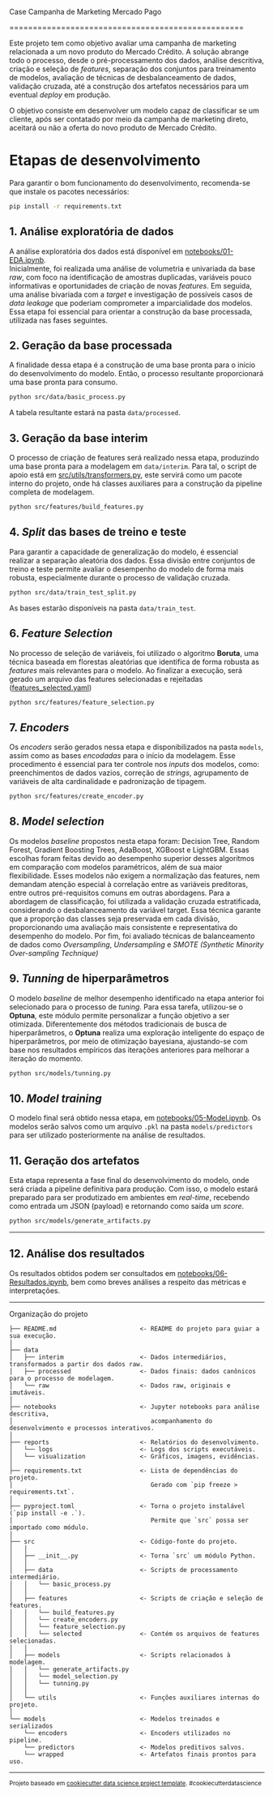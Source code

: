 Case Campanha de Marketing Mercado Pago

==================================================

Este projeto tem como objetivo avaliar uma campanha de marketing relacionada a um novo produto do Mercado Crédito. A solução abrange todo o processo, desde o pré-processamento dos dados, análise descritiva, criação e seleção de *features*, separação dos conjuntos para treinamento de modelos, avaliação de técnicas de desbalanceamento de dados, validação cruzada, até a construção dos artefatos necessários para um eventual *deploy* em produção.

O objetivo consiste em desenvolver um modelo capaz de classificar se um cliente, após ser contatado por meio da campanha de marketing direto, aceitará ou não a oferta do novo produto de Mercado Crédito. 

# Etapas de desenvolvimento

Para garantir o bom funcionamento do desenvolvimento, recomenda-se que instale os pacotes necessários:

```bash
pip install -r requirements.txt
```

## 1. Análise exploratória de dados

A análise exploratória dos dados está disponível em [notebooks/01-EDA.ipynb](notebooks/01-EDA.ipynb).  
Inicialmente, foi realizada uma análise de volumetria e univariada da base *raw*, com foco na identificação de amostras duplicadas, variáveis pouco informativas e oportunidades de criação de novas *features*. Em seguida, uma análise bivariada com a *target* e investigação de possíveis casos de *data leakage* que poderiam comprometer a imparcialidade dos modelos. Essa etapa foi essencial para orientar a construção da base processada, utilizada nas fases seguintes.

## 2. Geração da base processada

A finalidade dessa etapa é a construção de uma base pronta para o início do desenvolvimento do modelo. Então, o processo resultante proporcionará uma base pronta para consumo.

```bash
python src/data/basic_process.py
```

A tabela resultante estará na pasta `data/processed`.

## 3. Geração da base interim

O processo de criação de features será realizado nessa etapa, produzindo uma base pronta para a modelagem em `data/interim`. Para tal, o script de apoio está em [src/utils/transformers.py](src/utils/transformers.py), este servirá como um pacote interno do projeto, onde há classes auxiliares para a construção da pipeline completa de modelagem.

```bash
python src/features/build_features.py
```

## 4. *Split* das bases de treino e teste

Para garantir a capacidade de generalização do modelo, é essencial realizar a separação aleatória dos dados. Essa divisão entre conjuntos de treino e teste permite avaliar o desempenho do modelo de forma mais robusta, especialmente durante o processo de validação cruzada.

```bash
python src/data/train_test_split.py
```

As bases estarão disponíveis na pasta `data/train_test`.

## 6. *Feature Selection*

No processo de seleção de variáveis, foi utilizado o algoritmo **Boruta**, uma técnica baseada em florestas aleatórias que identifica de forma robusta as *features* mais relevantes para o modelo. Ao finalizar a execução, será gerado um arquivo das features selecionadas e rejeitadas ([features_selected.yaml](src/features/selected/features_selected.yaml))

```bash
python src/features/feature_selection.py
```

## 7. *Encoders*

Os *encoders* serão gerados nessa etapa e disponibilizados na pasta `models`, assim como as bases *encodadas* para o início da modelagem. Esse procedimento é essencial para ter controle nos *inputs* dos modelos, como: preenchimentos de dados vazios, correção de *strings*, agrupamento de variáveis de alta cardinalidade e padronização de tipagem.

```bash
python src/features/create_encoder.py
```

## 8. *Model selection*

Os modelos *baseline* propostos nesta etapa foram: Decision Tree, Random Forest, Gradient Boosting Trees, AdaBoost, XGBoost e LightGBM. Essas escolhas foram feitas devido ao desempenho superior desses algoritmos em comparação com modelos paramétricos, além de sua maior flexibilidade. Esses modelos não exigem a normalização das features, nem demandam atenção especial à correlação entre as variáveis preditoras, entre outros pré-requisitos comuns em outras abordagens. Para a abordagem de classificação, foi utilizada a validação cruzada estratificada, considerando o desbalanceamento da variável target. Essa técnica garante que a proporção das classes seja preservada em cada divisão, proporcionando uma avaliação mais consistente e representativa do desempenho do modelo. Por fim, foi avaliado técnicas de balanceamento de dados como *Oversampling*, *Undersampling* e *SMOTE (Synthetic Minority Over-sampling Technique)*

## 9. *Tunning* de hiperparâmetros

O modelo *baseline* de melhor desempenho identificado na etapa anterior foi selecionado para o processo de *tuning*. Para essa tarefa, utilizou-se o **Optuna**, este módulo permite personalizar a função objetivo a ser otimizada. Diferentemente dos métodos tradicionais de busca de hiperparâmetros, o **Optuna** realiza uma exploração inteligente do espaço de hiperparâmetros, por meio de otimização bayesiana, ajustando-se com base nos resultados empíricos das iterações anteriores para melhorar a iteração do momento.

```bash
python src/models/tunning.py
```

## 10. *Model training*

O modelo final será obtido nessa etapa, em [notebooks/05-Model.ipynb](notebooks/05-Model.ipynb).  Os modelos serão salvos como um arquivo `.pkl` na pasta `models/predictors` para ser utilizado posteriormente na análise de resultados.

## 11. Geração dos artefatos

Esta etapa representa a fase final do desenvolvimento do modelo, onde será criada a pipeline definitiva para produção. Com isso, o modelo estará preparado para ser produtizado em ambientes em *real-time*, recebendo como entrada um JSON (payload) e retornando como saída um *score*.

```bash
python src/models/generate_artifacts.py
```

---

## 12. Análise dos resultados

Os resultados obtidos podem ser consultados em [notebooks/06-Resultados.ipynb](notebooks/06-Resultados.ipynb), bem como breves análises a respeito das métricas e interpretações.


------------

Organização do projeto


    ├── README.md                       <- README do projeto para guiar a sua execução.
    │
    ├── data
    │   ├── interim                     <- Dados intermediários, transformados a partir dos dados raw.
    │   ├── processed                   <- Dados finais: dados canônicos para o processo de modelagem.
    │   └── raw                         <- Dados raw, originais e imutáveis.
    │
    ├── notebooks                       <- Jupyter notebooks para análise descritiva, 
    │                                      acompanhamento do desenvolvimento e processos interativos.
    │
    ├── reports                         <- Relatórios do desenvolvimento.
    │   └── logs                        <- Logs dos scripts executáveis.
    │   └── visualization               <- Gráficos, imagens, evidências.
    │
    ├── requirements.txt                <- Lista de dependências do projeto. 
    │                                      Gerado com `pip freeze > requirements.txt`.
    │
    ├── pyproject.toml                  <- Torna o projeto instalável (`pip install -e .`). 
    │                                      Permite que `src` possa ser importado como módulo.
    │
    ├── src                             <- Código-fonte do projeto.
    │   │
    │   ├── __init__.py                 <- Torna `src` um módulo Python.
    │   │
    │   ├── data                        <- Scripts de processamento intermediário.
    │   │   └── basic_process.py
    │   │
    │   ├── features                    <- Scripts de criação e seleção de features.
    │   │   └── build_features.py
    │   │   └── create_encoders.py
    │   │   └── feature_selection.py
    │   │   └── selected                <- Contém os arquivos de features selecionadas.
    │   │
    │   ├── models                      <- Scripts relacionados à modelagem.
    │   │   └── generate_artifacts.py
    │   │   └── model_selection.py
    │   │   └── tunning.py
    │   │
    │   └── utils                       <- Funções auxiliares internas do projeto.
    │
    └── models                          <- Modelos treinados e serializados 
        └── encoders                    <- Encoders utilizados no pipeline.
        └── predictors                  <- Modelos preditivos salvos.
        └── wrapped                     <- Artefatos finais prontos para uso.


--------


<p><small>Projeto baseado em <a target="_blank" href=https://drivendata.github.io/cookiecutter-data-science/>cookiecutter data science project template</a>. #cookiecutterdatascience</small></p>